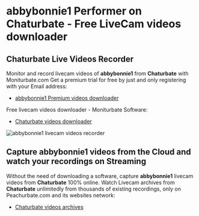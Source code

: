 # abbybonnie1 Performer on Chaturbate - Free LiveCam videos downloader

## Chaturbate Live Videos Recorder

Monitor and record livecam videos of **abbybonnie1** from **Chaturbate** with Moniturbate.com
Get a premium trial for free by just and only registering with your Email address:
* [abbybonnie1 Premium videos downloader](https://moniturbate.com/request-demo-licence-key.html)

Free livecam videos downloader - Moniturbate Software:
* [Chaturbate videos downloader](https://moniturbate.com/moniturbate-download-software.html)

![abbybonnie1 livecam videos recorder](https://peachurnet.com/templates/moniturbate-software.png)


## Capture abbybonnie1 videos from the Cloud and watch your recordings on Streaming

Without the need of downloading a software, capture **abbybonnie1** livecam videos from **Chaturbate** 100% online.
Watch Livecam archives from **Chaturbate** unlimitedly from thousands of existing recordings, only on Peachurbate.com and its websites network:
* [Chaturbate videos archives](https://peachurnet.com/)